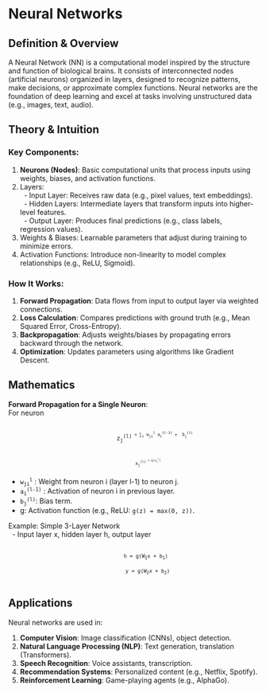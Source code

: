 #   Neural Networks
##  Definition & Overview
A Neural Network (NN) is a computational model inspired by the structure and function of biological brains. It consists of interconnected nodes (artificial neurons) organized in layers, designed to recognize patterns, make decisions, or approximate complex functions. Neural networks are the foundation of deep learning and excel at tasks involving unstructured data (e.g., images, text, audio).

##  Theory & Intuition
###  Key Components:
1.  **Neurons (Nodes)**: Basic computational units that process inputs using weights, biases, and activation functions.
2.  Layers: <br>
&nbsp; -   Input Layer: Receives raw data (e.g., pixel values, text embeddings). <br>
&nbsp; -   Hidden Layers: Intermediate layers that transform inputs into higher-level features. <br>
&nbsp; -   Output Layer: Produces final predictions (e.g., class labels, regression values). <br>
3.  Weights & Biases: Learnable parameters that adjust during training to minimize errors.
4.  Activation Functions: Introduce non-linearity to model complex relationships (e.g., ReLU, Sigmoid).

### How It Works:
1.  **Forward Propagation**: Data flows from input to output layer via weighted connections.
2.  **Loss Calculation**: Compares predictions with ground truth (e.g., Mean Squared Error, Cross-Entropy).
3.  **Backpropagation**: Adjusts weights/biases by propagating errors backward through the network.
4.  **Optimization**: Updates parameters using algorithms like Gradient Descent.

##  Mathematics
**Forward Propagation for a Single Neuron**: <br>
For neuron 
<div>
    <div align='center'>
        <code>
            z<sub>j</sub><sup>(l)<sup> = &sum;<sub>i</sub> w<sub>ji</sub><sup>l</sup> a<sub>i</sub><sup>(l-1)</sup> +  b<sub>j</sub><sup>(l)</sup>
            <br><br>
            a<sub>j</sub><sup>(l)<sup> = g(z<sub>j</sub><sup>l</sup>)
        </code>
    </div>
</div>

-   <code><span><span>w<sub>ji</sub></span><sup>l</sup></span></code> : Weight from neuron i (layer l-1) to neuron j. <br>
-   <code>a<sub>i</sub><sup>(l-1)</sup></code> : Activation of neuron i in previous layer. <br>
-   <code>b<sub>j</sub><sup>(l)</sup></code>: Bias term. <br>
-   g: Activation function (e.g., ReLU: `g(z) = max(0, z))`.

Example: Simple 3-Layer Network <br>
&nbsp;  -   Input layer x, hidden layer h, output layer <br>

<div align='center'>
    <code>
        <code>h = g(<span>W<sub>1</sub>x</span> + <span>b<sub>1<sub></span>)</code> <br>
        <code>y = g(W<span><sub>2</sub>x</span> + <span>b<sub>2<sub></span>)</code>
    </code>
</div>



##  Applications
Neural networks are used in:
1.  **Computer Vision**: Image classification (CNNs), object detection. <br>
2.  **Natural Language Processing (NLP)**: Text generation, translation (Transformers). <br>
3.  **Speech Recognition**: Voice assistants, transcription. <br>
4.  **Recommendation Systems**: Personalized content (e.g., Netflix, Spotify). <br>
5.  **Reinforcement Learning**: Game-playing agents (e.g., AlphaGo).


